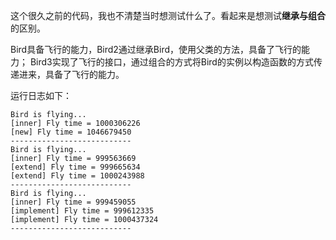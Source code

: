 这个很久之前的代码，我也不清楚当时想测试什么了。看起来是想测试**继承与组合**的区别。

Bird具备飞行的能力，Bird2通过继承Bird，使用父类的方法，具备了飞行的能力；
Bird3实现了飞行的接口，通过组合的方式将Bird的实例以构造函数的方式传递进来，具备了飞行的能力。

运行日志如下：
```
Bird is flying...
[inner] Fly time = 1000306226
[new] Fly time = 1046679450
---------------------------
Bird is flying...
[inner] Fly time = 999563669
[extend] Fly time = 999665634
[extend] Fly time = 1000243988
---------------------------
Bird is flying...
[inner] Fly time = 999459055
[implement] Fly time = 999612335
[implement] Fly time = 1000437324
---------------------------
```